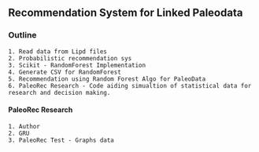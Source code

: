 ## Recommendation System for Linked Paleodata

### Outline
    1. Read data from Lipd files
    2. Probabilistic recommendation sys
    3. Scikit - RandomForest Implementation
    4. Generate CSV for RandomForest
    5. Recommendation using Random Forest Algo for PaleoData
    6. PaleoRec Research - Code aiding simualtion of statistical data for research and decision making.

#### PaleoRec Research
    1. Author
    2. GRU
    3. PaleoRec Test - Graphs data



